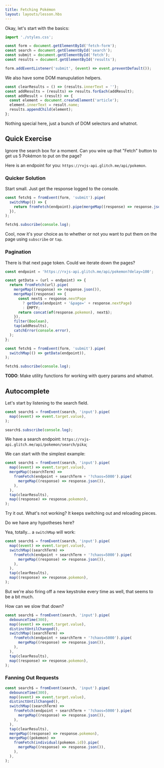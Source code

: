 ```yaml
---
title: Fetching Pokémon
layout: layouts/lesson.hbs
---
```


Okay, let's start with the basics:

```js
import './styles.css';

const form = document.getElementById('fetch-form');
const search = document.getElementById('search');
const submit = document.getElementById('fetch');
const results = document.getElementById('results');

form.addEventListener('submit', (event) => event.preventDefault());
```

We also have some DOM manupulation helpers.

```js
const clearResults = () => (results.innerText = '');
const addResults = (results) => results.forEach(addResult);
const addResult = (result) => {
  const element = document.createElement('article');
  element.innerText = result.name;
  results.appendChild(element);
};
```

Nothing special here, just a bunch of DOM selectors and whatnot.

## Quick Exercise

Ignore the search box for a moment. Can you wire up that "Fetch" button to get us 5 Pokémon to put on the page?

Here is an endpoint for you: `https://rxjs-api.glitch.me/api/pokemon`.

### Quicker Solution

Start small. Just get the response logged to the console.

```js
const fetch$ = fromEvent(form, 'submit').pipe(
  switchMap(() => {
    return fromFetch(endpoint).pipe(mergeMap((response) => response.json()));
  }),
);

fetch$.subscribe(console.log);
```

Cool, now it's your choice as to whether or not you want to put them on the page using `subscribe` or `tap`.

### Pagination

There is that next page token. Could we iterate down the pages?

```js
const endpoint = 'https://rxjs-api.glitch.me/api/pokemon?delay=100';

const getData = (url = endpoint) => {
  return fromFetch(url).pipe(
    mergeMap((response) => response.json()),
    mergeMap((response) => {
      const next$ = response.nextPage
        ? getData(endpoint + '&page=' + response.nextPage)
        : EMPTY;
      return concat(of(response.pokemon), next$);
    }),
    filter(Boolean),
    tap(addResults),
    catchError(console.error),
  );
};

const fetch$ = fromEvent(form, 'submit').pipe(
  switchMap(() => getData(endpoint)),
);

fetch$.subscribe(console.log);
```

**TODO**: Make utility functions for working with query params and whatnot.

## Autocomplete

Let's start by listening to the search field.

```js
const search$ = fromEvent(search, 'input').pipe(
  map((event) => event.target.value),
);

search$.subscribe(console.log);
```

We have a search endpoint: `https://rxjs-api.glitch.me/api/pokemon/search/pika`;

We can start with the simplest example:

```js
const search$ = fromEvent(search, 'input').pipe(
  map((event) => event.target.value),
  mergeMap((searchTerm) =>
    fromFetch(endpoint + searchTerm + '?chaos=5000').pipe(
      mergeMap((response) => response.json()),
    ),
  ),
  tap(clearResults),
  map((response) => response.pokemon),
);
```

Try it out. What's not working? It keeps switching out and reloading pieces.

Do we have any hypotheses here?

Yea, totally… a `switchMap` will work:

```js
const search$ = fromEvent(search, 'input').pipe(
  map((event) => event.target.value),
  switchMap((searchTerm) =>
    fromFetch(endpoint + searchTerm + '?chaos=5000').pipe(
      mergeMap((response) => response.json()),
    ),
  ),
  tap(clearResults),
  map((response) => response.pokemon),
);
```

But we're also firing off a new keystroke every time as well, that seems to be a bit much.

How can we slow that down?

```js
const search$ = fromEvent(search, 'input').pipe(
  debounceTime(300),
  map((event) => event.target.value),
  distinctUntilChanged(),
  switchMap((searchTerm) =>
    fromFetch(endpoint + searchTerm + '?chaos=5000').pipe(
      mergeMap((response) => response.json()),
    ),
  ),
  tap(clearResults),
  map((response) => response.pokemon),
);
```

### Fanning Out Requests

```js
const search$ = fromEvent(search, 'input').pipe(
  debounceTime(300),
  map((event) => event.target.value),
  distinctUntilChanged(),
  switchMap((searchTerm) =>
    fromFetch(endpoint + searchTerm + '?chaos=5000').pipe(
      mergeMap((response) => response.json()),
    ),
  ),
  tap(clearResults),
  mergeMap((response) => response.pokemon),
  mergeMap((pokemon) =>
    fromFetch(individual(pokemon.id)).pipe(
      mergeMap((response) => response.json()),
    ),
  ),
);
```
